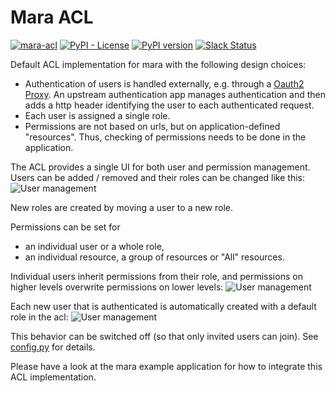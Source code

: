 # Mara ACL

[![mara-acl](https://github.com/mara/mara-acl/actions/workflows/build.yaml/badge.svg)](https://github.com/mara/mara-page/actions/workflows/build.yaml)
[![PyPI - License](https://img.shields.io/pypi/l/mara-acl.svg)](https://github.com/mara/mara-acl/blob/master/LICENSE)
[![PyPI version](https://badge.fury.io/py/mara-acl.svg)](https://badge.fury.io/py/mara-acl)
[![Slack Status](https://img.shields.io/badge/slack-join_chat-white.svg?logo=slack&style=social)](https://communityinviter.com/apps/mara-users/public-invite)

Default ACL implementation for mara with the following design choices:

- Authentication of users is handled externally, e.g. through a [Oauth2 Proxy](https://github.com/oauth2-proxy/oauth2-proxy). 
  An upstream authentication app manages authentication and then adds a http header identifying the user to each authenticated request.
- Each user is assigned a single role.
- Permissions are not based on urls, but on application-defined "resources". 
  Thus, checking of permissions needs to be done in the application.

The ACL provides a single UI for both user and permission management. 
Users can be added / removed and their roles can be changed like this:
![User management](https://github.com/mara/mara-acl/raw/master/docs/users-and-roles.gif)

New roles are created by moving a user to a new role.

Permissions can be set for 

- an individual user or a whole role,
- an individual resource, a group of resources or "All" resources.

Individual users inherit permissions from their role, and permissions on higher levels overwrite permissions on lower levels:
![User management](https://github.com/mara/mara-acl/raw/master/docs/permissions.gif)


Each new user that is authenticated is automatically created 
with a default role in the acl:
![User management](https://github.com/mara/mara-acl/raw/master/docs/automatic-user-creation.png)

This behavior can be switched off (so that only invited users can join). See [config.py](https://github.com/mara/mara-acl/blob/master/mara_acl/config.py) for details. 


Please have a look at the mara example application for how to integrate this ACL implementation.
